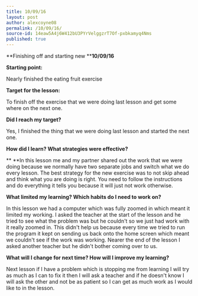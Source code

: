 ```yaml
---
title: 10/09/16
layout: post
author: alexcoyne08
permalink: /10/09/16/
source-id: 14eaw5A4j6W412bU3PYrVelggzrT7Of-pxbkamyq4Nms
published: true
---
```

**Finishing off and starting new                      ****10/09/16**

**Starting point:**

Nearly finished the eating fruit exercise

**Target for the lesson:**

To finish off the exercise that we were doing last lesson and get some where on the next one.

**Did I reach my target?**

 Yes, I finished the thing that we were doing last lesson and started the next one.

**How did I learn? What strategies were effective?**

** **In this lesson me and my partner shared out the work that we were doing because we normally have two separate jobs and switch what we do every lesson. The best strategy for the new exercise was to not skip ahead and think what you are doing is right. You need to follow the instructions and do everything it tells you because it will just not work otherwise.

**What limited my learning? Which habits do I need to work on?**

In this lesson we had a computer which was fully zoomed in which meant it limited my working. I asked the teacher at the start of the lesson and he tried to see what the problem was but he couldn't so we just had work with it really zoomed in. This didn't help us because every time we tried to run the program it kept on sending us back onto the home screen which meant we couldn't see if the work was working. Nearer the end of the lesson I asked another teacher but he didn't bother coming over to us.

**What will I change for next time? How will I improve my learning?**

Next lesson if I have a problem which is stopping me from learning I will try as much as I can to fix it then I will ask a teacher and if he doesn't know I will ask the other and not be as patient so I can get as much work as I would like to in the lesson.


